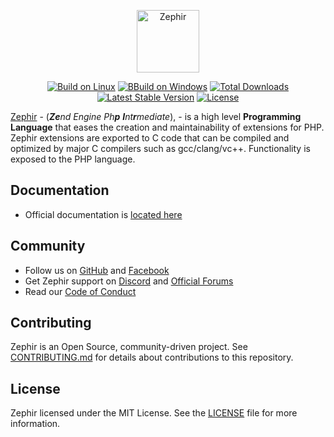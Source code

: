 <p align="center"><a href="https://zephir-lang.com" target="_blank">
    <img src="https://zephir-lang.com/images/logo-105x36.svg" height="100" alt="Zephir"/>
</a></p>

<p align="center">
<a href="https://travis-ci.org/phalcon/zephir"><img src="https://travis-ci.org/phalcon/zephir.svg" alt="Build on Linux"></a>
<a href="https://ci.appveyor.com/project/sergeyklay/zephir"><img src="https://ci.appveyor.com/api/projects/status/cxa1810md7v6n095?svg=true" alt="BBuild on Windows"></a>
<a href="https://packagist.org/packages/phalcon/zephir"><img src="https://poser.pugx.org/phalcon/zephir/d/total.svg" alt="Total Downloads"></a>
<a href="https://packagist.org/packages/phalcon/zephir"><img src="https://poser.pugx.org/phalcon/zephir/v/stable.svg" alt="Latest Stable Version"></a>
<a href="https://packagist.org/packages/phalcon/zephir"><img src="https://poser.pugx.org/phalcon/zephir/license.svg" alt="License"></a>
</p>

[Zephir][0] - (_<strong>Ze</strong>nd Engine Ph<strong>p</strong> <strong>I</strong>nt<strong>r</strong>mediate_), - 
is a high level **Programming Language** that eases the creation and maintainability of extensions for PHP.
Zephir extensions are exported to C code that can be compiled and optimized by major C compilers such as gcc/clang/vc++.
Functionality is exposed to the PHP language.

Documentation
-------------
* Official documentation is [located here][1]

Community
---------
* Follow us on [GitHub][2] and [Facebook][3]
* Get Zephir support on [Discord][4] and [Official Forums][5]
* Read our [Code of Conduct][6]

Contributing
------------

Zephir is an Open Source, community-driven project. See [CONTRIBUTING.md][7]
for details about contributions to this repository.

License
-------

Zephir licensed under the MIT License. See the [LICENSE][8] file for more information.

[0]: https://zephir-lang.com
[1]: https://docs.zephir-lang.com
[2]: https://github.com/phalcon/zephir
[3]: https://www.facebook.com/groups/zephir.language
[4]: https://phalcon.link/discord
[5]: https://forum.zephir-lang.com
[6]: https://github.com/phalcon/zephir/blob/master/CODE_OF_CONDUCT.md
[7]: https://github.com/phalcon/zephir/blob/master/CONTRIBUTING.md
[8]: https://github.com/phalcon/zephir/blob/master/LICENSE
